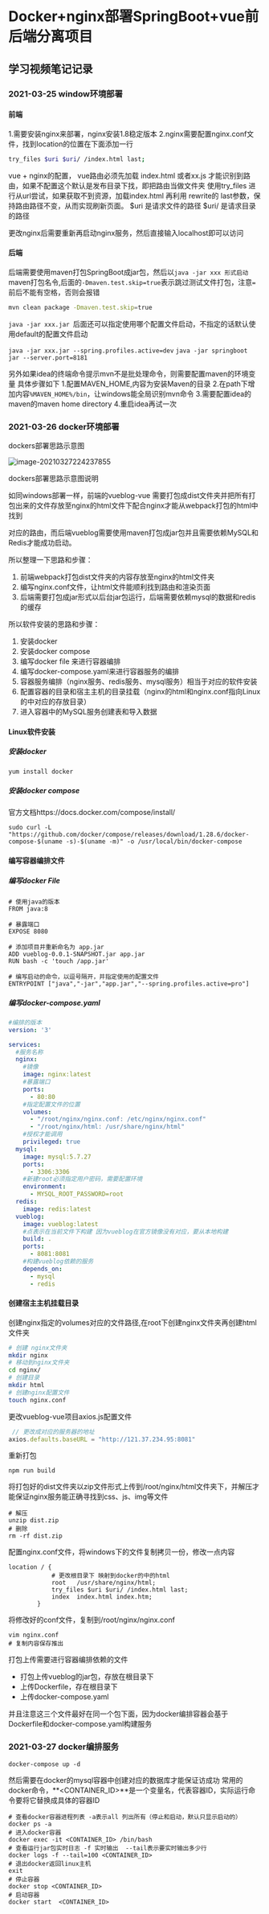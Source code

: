 # Docker+nginx部署SpringBoot+vue前后端分离项目

## 学习视频笔记记录

### 2021-03-25 window环境部署

#### 前端

1.需要安装nginx来部署，nginx安装1.8稳定版本
2.nginx需要配置nginx.conf文件，找到location的位置在下面添加一行

```bash
try_files $uri $uri/ /index.html last;
```

vue + nginx的配置， vue路由必须先加载 index.html 或者xx.js 才能识别到路由，如果不配置这个默认是发布目录下找，即把路由当做文件夹
使用try_files 进行从url尝试，如果获取不到资源，加载index.html 再利用 rewrite的 last参数，保持路由路径不变，从而实现刷新页面。
$uri 是请求文件的路径
$uri/ 是请求目录的路径

更改nginx后需要重新再启动nginx服务，然后直接输入localhost即可以访问

#### 后端

后端需要使用maven打包SpringBoot成jar包，然后以`java -jar xxx 形式启动`
maven打包名令,后面的`-Dmaven.test.skip=true`表示跳过测试文件打包，注意`=`前后不能有空格，否则会报错

```bash
mvn clean package -Dmaven.test.skip=true
```

`java -jar xxx.jar `后面还可以指定使用哪个配置文件启动，不指定的话默认使用default的配置文件启动

`java -jar xxx.jar --spring.profiles.active=dev`
`java -jar springboot jar --server.port=8181`

另外如果idea的终端命令提示mvn不是批处理命令，则需要配置maven的环境变量
具体步骤如下
1.配置MAVEN_HOME,内容为安装Maven的目录
2.在path下增加内容`%MAVEN_HOME%/bin`，让windows能全局识别mvn命令
3.需要配置idea的maven的maven home directory
4.重启idea再试一次

### 2021-03-26 docker环境部署

dockers部署思路示意图

![image-20210327224237855](https://gitee.com/codeluojay/TyproaImage/raw/master/images/image-20210327224237855.png)

dockers部署思路示意图说明

如同windows部署一样，前端的vueblog-vue 需要打包成dist文件夹并把所有打包出来的文件存放至nginx的html文件下配合nginx才能从webpack打包的html中找到

对应的路由，而后端vueblog需要使用maven打包成jar包并且需要依赖MySQL和Redis才能成功启动。

所以整理一下思路和步骤：

1. 前端webpack打包dist文件夹的内容存放至nginx的html文件夹
2. 编写nginx.conf文件，让html文件能顺利找到路由和渲染页面
3. 后端需要打包成jar形式以后台jar包运行，后端需要依赖mysql的数据和redis的缓存

所以软件安装的思路和步骤：

1. 安装docker
2. 安装docker compose
3. 编写docker file 来进行容器编排
4. 编写docker-compose.yaml来进行容器服务的编排
5. 容器服务编排（nginx服务、redis服务、mysql服务）相当于对应的软件安装
6. 配置容器的目录和宿主主机的目录挂载（nginx的html和nginx.conf指向Linux的中对应的存放目录）
7. 进入容器中的MySQL服务创建表和导入数据

#### Linux软件安装

##### 安装docker

```bash
yum install docker
```

##### 安装docker compose

官方文档https://docs.docker.com/compose/install/

```shell
sudo curl -L "https://github.com/docker/compose/releases/download/1.28.6/docker-compose-$(uname -s)-$(uname -m)" -o /usr/local/bin/docker-compose
```

#### 编写容器编排文件

##### 编写docker File

```docker
# 使用java的版本
FROM java:8

# 暴露端口
EXPOSE 8080

# 添加项目并重新命名为 app.jar
ADD vueblog-0.0.1-SNAPSHOT.jar app.jar
RUN bash -c 'touch /app.jar'

# 编写启动的命令，以逗号隔开，并指定使用的配置文件
ENTRYPOINT ["java","-jar","app.jar","--spring.profiles.active=pro"]
```

##### 编写docker-compose.yaml

```yaml
#编排的版本        
version: '3'

services:
  #服务名称
  nginx:
    #镜像
    image: nginx:latest
    #暴露端口
    ports:
      - 80:80
    #指定配置文件的位置
    volumes:
      - "/root/nginx/nginx.conf: /etc/nginx/nginx.conf"
      - "/root/nginx/html: /usr/share/nginx/html"
    #授权才能调用
    privileged: true
  mysql:
    image: mysql:5.7.27
    ports:
      - 3306:3306
    #新建root必须指定用户密码，需要配置环境
    environment:
      - MYSQL_ROOT_PASSWORD=root
  redis:
    image: redis:latest
  vueblog:
    image: vueblog:latest
    #点表示在当前文件下构建 因为vueblog在官方镜像没有对应，要从本地构建 
    build: .
    ports:
      - 8081:8081
    #构建vueblog依赖的服务
    depends_on:
      - mysql
      - redis        
```

#### 创建宿主主机挂载目录

创建nginx指定的volumes对应的文件路径,在root下创建nginx文件夹再创建html文件夹

```bash
# 创建 nginx文件夹
mkdir nginx
# 移动到nginx文件夹
cd nginx/
# 创建目录
mkdir html
# 创建nginx配置文件
touch nginx.conf
```

更改vueblog-vue项目axios.js配置文件

```javascript
 // 更改成对应的服务器的地址
axios.defaults.baseURL = "http://121.37.234.95:8081"
```

重新打包

``` shell
npm run build
```

将打包好的dist文件夹以zip文件形式上传到/root/nginx/html文件夹下，并解压才能保证nginx服务能正确寻找到css、js、img等文件

```shell
# 解压
unzip dist.zip
# 删除
rm -rf dist.zip
```

配置nginx.conf文件，将windows下的文件复制拷贝一份，修改一点内容

```shell
location / {
            # 更改根目录下 映射到docker的中的html
            root   /usr/share/nginx/html;
			try_files $uri $uri/ /index.html last;
            index  index.html index.htm;
        }
```

将修改好的conf文件，复制到/root/nginx/nginx.conf

```shell
vim nginx.conf
# 复制内容保存推出
```

打包上传需要进行容器编排依赖的文件

- 打包上传vueblog的jar包，存放在根目录下
- 上传Dockerfile，存在根目录下
- 上传docker-compose.yaml

并且注意这三个文件最好在同一个包下面，因为docker编排容器会基于Dockerfile和docker-compose.yaml构建服务

### 2021-03-27 docker编排服务

```shell
docker-compose up -d
```

然后需要在docker的mysql容器中创建对应的数据库才能保证访成功
常用的docker命令，**<CONTAINER_ID>**是一个变量名，代表容器ID，实际运行命令要将它替换成具体的容器ID

```shell
# 查看docker容器进程列表 -a表示all 列出所有（停止和启动，默认只显示启动的）
docker ps -a
# 进入docker容器
docker exec -it <CONTAINER_ID> /bin/bash
# 查看运行jar包实时日志 -f 实时输出  --tail表示要实时输出多少行
docker logs -f --tail=100 <CONTAINER_ID> 
# 退出docker返回linux主机 
exit
# 停止容器
docker stop <CONTAINER_ID>
# 启动容器
docker start  <CONTAINER_ID>
```
